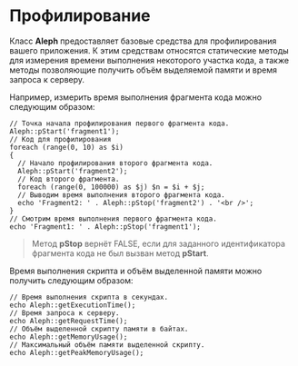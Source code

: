 Профилирование
==============



Класс **Aleph** предоставляет базовые средства для профилирования вашего
приложения. К этим средствам относятся статические методы для измерения времени
выполнения некоторого участка кода, а также методы позволяющие получить объём
выделяемой памяти и время запроса к серверу.

Например, измерить время выполнения фрагмента кода можно следующим образом:

~~~~~~~~~~~~~~~~~~~~~~~~~~~~~~~~~~~~~~~~~~~~~~~~~~~~~~~~~~~~~~~~~~~~~~~~~~~~~~~~
// Точка начала профилирования первого фрагмента кода.
Aleph::pStart('fragment1');
// Код для профилирования
foreach (range(0, 10) as $i)
{
  // Начало профилирования второго фрагмента кода.
  Aleph::pStart('fragment2');
  // Код второго фрагмента.
  foreach (range(0, 100000) as $j) $n = $i + $j;
  // Выводим время выполнения второго фрагмента кода.
  echo 'Fragment2: ' . Aleph::pStop('fragment2') . '<br />';
}
// Смотрим время выполнения первого фрагмента кода.
echo 'Fragment1: ' . Aleph::pStop('fragment1');
~~~~~~~~~~~~~~~~~~~~~~~~~~~~~~~~~~~~~~~~~~~~~~~~~~~~~~~~~~~~~~~~~~~~~~~~~~~~~~~~

>   Метод **pStop** вернёт FALSE, если для заданного идентификатора фрагмента
>   кода не был вызван метод **pStart**.

Время выполнения скрипта и объём выделенной памяти можно получить следующим
образом:

~~~~~~~~~~~~~~~~~~~~~~~~~~~~~~~~~~~~~~~~~~~~~~~~~~~~~~~~~~~~~~~~~~~~~~~~~~~~~~~~
// Время выполнения скрипта в секундах.
echo Aleph::getExecutionTime();
// Время запроса к серверу.
echo Aleph::getRequestTime();
// Объём выделенной скрипту памяти в байтах.
echo Aleph::getMemoryUsage();
// Максимальный объём памяти выделенной скрипту.
echo Aleph::getPeakMemoryUsage();
~~~~~~~~~~~~~~~~~~~~~~~~~~~~~~~~~~~~~~~~~~~~~~~~~~~~~~~~~~~~~~~~~~~~~~~~~~~~~~~~
